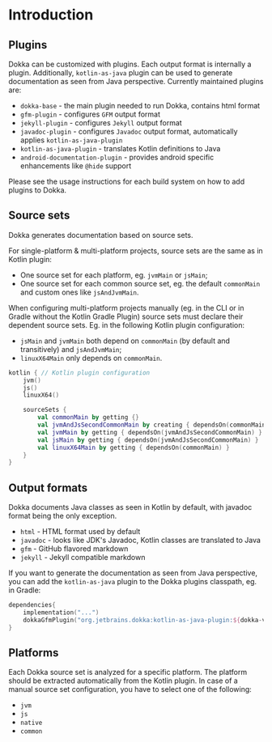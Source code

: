 # Introduction

## Plugins 
Dokka can be customized with plugins. Each output format is internally a plugin.
Additionally, `kotlin-as-java` plugin can be used to generate documentation as seen from Java perspective. 
Currently maintained plugins are:

* `dokka-base` - the main plugin needed to run Dokka, contains html format
* `gfm-plugin` - configures `GFM` output format
* `jekyll-plugin` - configures `Jekyll` output format
* `javadoc-plugin` - configures `Javadoc` output format, automatically applies `kotlin-as-java-plugin` 
* `kotlin-as-java-plugin` - translates Kotlin definitions to Java 
* `android-documentation-plugin` - provides android specific enhancements like `@hide` support

Please see the usage instructions for each build system on how to add plugins to Dokka. 

## Source sets 
Dokka generates documentation based on source sets. 

For single-platform & multi-platform projects, source sets are the same as in Kotlin plugin:

 * One source set for each platform, eg. `jvmMain` or `jsMain`;
 * One source set for each common source set, eg. the default `commonMain` and custom ones like `jsAndJvmMain`.

When configuring multi-platform projects manually (eg. in the CLI or in Gradle without the Kotlin Gradle Plugin)
source sets must declare their dependent source sets. 
Eg. in the following Kotlin plugin configuration:

* `jsMain` and `jvmMain` both depend on `commonMain` (by default and transitively) and `jsAndJvmMain`;
* `linuxX64Main` only depends on `commonMain`. 

```kotlin
kotlin { // Kotlin plugin configuration
    jvm()
    js()
    linuxX64()

    sourceSets {
        val commonMain by getting {}
        val jvmAndJsSecondCommonMain by creating { dependsOn(commonMain) }
        val jvmMain by getting { dependsOn(jvmAndJsSecondCommonMain) }
        val jsMain by getting { dependsOn(jvmAndJsSecondCommonMain) }
        val linuxX64Main by getting { dependsOn(commonMain) }
    }
}
```

## Output formats
  Dokka documents Java classes as seen in Kotlin by default, with javadoc format being the only exception.

  * `html` - HTML format used by default
  * `javadoc` - looks like JDK's Javadoc, Kotlin classes are translated to Java
  * `gfm` - GitHub flavored markdown
  * `jekyll` - Jekyll compatible markdown

If you want to generate the documentation as seen from Java perspective, you can add the `kotlin-as-java` plugin
to the Dokka plugins classpath, eg. in Gradle:

```kotlin
dependencies{
    implementation("...")
    dokkaGfmPlugin("org.jetbrains.dokka:kotlin-as-java-plugin:${dokka-version}")
}
```

## Platforms

Each Dokka source set is analyzed for a specific platform. The platform should be extracted automatically from the Kotlin plugin.
In case of a manual source set configuration, you have to select one of the following:

  * `jvm`
  * `js`
  * `native`
  * `common` 
